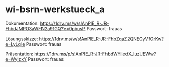 # wi-bsrn-werkstueck_a

Dokumentation: https://1drv.ms/w/s!AnPlE_R-JR-FhbdJMPO3aWFN2a91GQ?e=0pbusP
Passwort: frauas

Lösungsskizze: https://1drv.ms/w/s!AnPlE_R-JR-FhbZqaZ2QNEGyVfOrKw?e=LyLqIe
Passwort: frauas

Präsentation: https://1drv.ms/p/s!AnPlE_R-JR-FhbdWYiiedX_luzUEWw?e=WylzxY
Passwort: frauas
